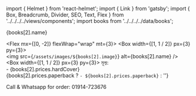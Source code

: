 import { Helmet } from 'react-helmet';
import { Link } from 'gatsby';
import { Box, Breadcrumb, Divider, SEO, Text, Flex } from '../../../../views/components';
import books from '../../../../data/books';

<SEO pageTitle={books[2].name} />
<Box maxWidth={960} margin="0 auto" padding={{ xs: 3, sm: 4 }}>
  <Text variant="h2" textAlign="center">
    {books[2].name}
  </Text>
  <Divider />
  <Breadcrumb
    links={[
      { url: '/', name: 'নীড়পাতা' },
      { url: '/finance/', name: 'আর্থিক ব্যাপার' },
      { url: '/finance/business-of-madrassa/', name: 'মাদরাসাতুল ইলম ফুড এন্ড বুক শপ' },
      { url: '/finance/business-of-madrassa/library/', name: 'মাদ্রাসাস্থ পাঠাগারের বইসমূহ' },
    ]}
  />
  <Divider />

<Flex mx={[0, -2]} flexWrap="wrap" mt={3}>
<Box width={[1, 1 / 2]} px={3} py={3}>  
 <img src={`/assets/images/${books[2].image}`} alt={books[2].name} />
</Box>
<Box width={[1, 1 / 2]} px={3} py={3}>
<Text variant="raw" html={books[2].description} />
<Text>
মূল্য: <br /> - {books[2].prices.hardCover} <br />
{books[2].prices.paperback ? `- ${books[2].prices.paperback}` : ''}
</Text>
</Box>
</Flex>

<Text mt={3} textAlign="center" fontWeight="bold">
Call & Whatsapp for order: 01914-723676
</Text>

</Box>

